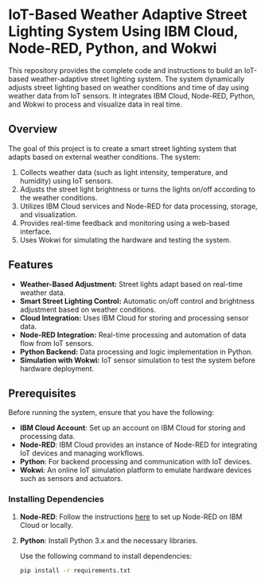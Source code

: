 # IoT-Based Weather Adaptive Street Lighting System Using IBM Cloud, Node-RED, Python, and Wokwi

This repository provides the complete code and instructions to build an IoT-based weather-adaptive street lighting system. The system dynamically adjusts street lighting based on weather conditions and time of day using weather data from IoT sensors. It integrates IBM Cloud, Node-RED, Python, and Wokwi to process and visualize data in real time.

## Overview

The goal of this project is to create a smart street lighting system that adapts based on external weather conditions. The system:

1. Collects weather data (such as light intensity, temperature, and humidity) using IoT sensors.
2. Adjusts the street light brightness or turns the lights on/off according to the weather conditions.
3. Utilizes IBM Cloud services and Node-RED for data processing, storage, and visualization.
4. Provides real-time feedback and monitoring using a web-based interface.
5. Uses Wokwi for simulating the hardware and testing the system.

## Features

- **Weather-Based Adjustment:** Street lights adapt based on real-time weather data.
- **Smart Street Lighting Control:** Automatic on/off control and brightness adjustment based on weather conditions.
- **Cloud Integration:** Uses IBM Cloud for storing and processing sensor data.
- **Node-RED Integration:** Real-time processing and automation of data flow from IoT sensors.
- **Python Backend:** Data processing and logic implementation in Python.
- **Simulation with Wokwi:** IoT sensor simulation to test the system before hardware deployment.

## Prerequisites

Before running the system, ensure that you have the following:

- **IBM Cloud Account**: Set up an account on IBM Cloud for storing and processing data.
- **Node-RED**: IBM Cloud provides an instance of Node-RED for integrating IoT devices and managing workflows.
- **Python**: For backend processing and communication with IoT devices.
- **Wokwi**: An online IoT simulation platform to emulate hardware devices such as sensors and actuators.

### Installing Dependencies

1. **Node-RED**: Follow the instructions [here](https://nodered.org/docs/getting-started/) to set up Node-RED on IBM Cloud or locally.
2. **Python**: Install Python 3.x and the necessary libraries.
   
   Use the following command to install dependencies:

   ```bash
   pip install -r requirements.txt
